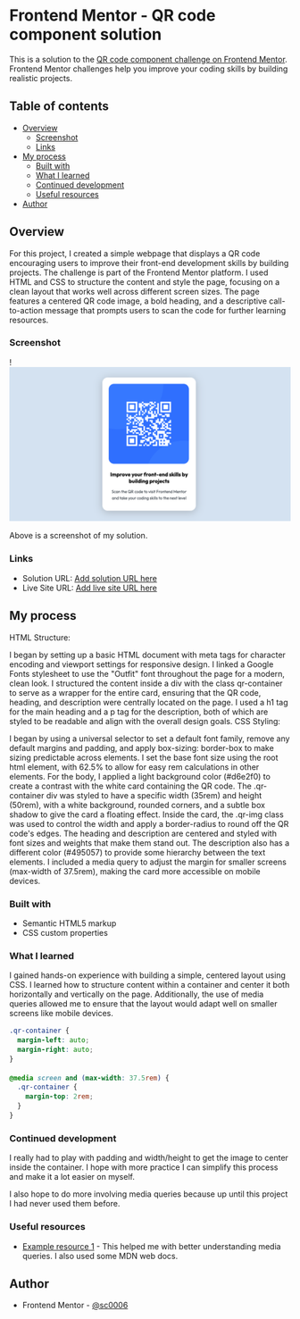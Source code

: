 # Frontend Mentor - QR code component solution

This is a solution to the [QR code component challenge on Frontend Mentor](https://www.frontendmentor.io/challenges/qr-code-component-iux_sIO_H). Frontend Mentor challenges help you improve your coding skills by building realistic projects.

## Table of contents

- [Overview](#overview)
  - [Screenshot](#screenshot)
  - [Links](#links)
- [My process](#my-process)
  - [Built with](#built-with)
  - [What I learned](#what-i-learned)
  - [Continued development](#continued-development)
  - [Useful resources](#useful-resources)
- [Author](#author)

## Overview

For this project, I created a simple webpage that displays a QR code encouraging users to improve their front-end development skills by building projects. The challenge is part of the Frontend Mentor platform. I used HTML and CSS to structure the content and style the page, focusing on a clean layout that works well across different screen sizes. The page features a centered QR code image, a bold heading, and a descriptive call-to-action message that prompts users to scan the code for further learning resources.

### Screenshot

! ![Alt text](<QR-Code solution.png>)

Above is a screenshot of my solution.

### Links

- Solution URL: [Add solution URL here](https://github.com/sc0006/qr-code-frontend-mentor)
- Live Site URL: [Add live site URL here](https://sc0006.github.io/qr-code-frontend-mentor/)

## My process

HTML Structure:

I began by setting up a basic HTML document with meta tags for character encoding and viewport settings for responsive design.
I linked a Google Fonts stylesheet to use the "Outfit" font throughout the page for a modern, clean look.
I structured the content inside a div with the class qr-container to serve as a wrapper for the entire card, ensuring that the QR code, heading, and description were centrally located on the page.
I used a h1 tag for the main heading and a p tag for the description, both of which are styled to be readable and align with the overall design goals.
CSS Styling:

I began by using a universal selector to set a default font family, remove any default margins and padding, and apply box-sizing: border-box to make sizing predictable across elements.
I set the base font size using the root html element, with 62.5% to allow for easy rem calculations in other elements.
For the body, I applied a light background color (#d6e2f0) to create a contrast with the white card containing the QR code.
The .qr-container div was styled to have a specific width (35rem) and height (50rem), with a white background, rounded corners, and a subtle box shadow to give the card a floating effect.
Inside the card, the .qr-img class was used to control the width and apply a border-radius to round off the QR code's edges.
The heading and description are centered and styled with font sizes and weights that make them stand out. The description also has a different color (#495057) to provide some hierarchy between the text elements.
I included a media query to adjust the margin for smaller screens (max-width of 37.5rem), making the card more accessible on mobile devices.

### Built with

- Semantic HTML5 markup
- CSS custom properties

### What I learned

I gained hands-on experience with building a simple, centered layout using CSS. I learned how to structure content within a container and center it both horizontally and vertically on the page. Additionally, the use of media queries allowed me to ensure that the layout would adapt well on smaller screens like mobile devices.

```css
.qr-container {
  margin-left: auto;
  margin-right: auto;
}

@media screen and (max-width: 37.5rem) {
  .qr-container {
    margin-top: 2rem;
  }
}
```

### Continued development

I really had to play with padding and width/height to get the image to center inside the container. I hope with more practice I can simplify this process and make it a lot easier on myself.

I also hope to do more involving media queries because up until this project I had never used them before.

### Useful resources

- [Example resource 1](https://www.w3schools.com/css/css3_mediaqueries.asp) - This helped me with better understanding media queries. I also used some MDN web docs.

## Author

- Frontend Mentor - [@sc0006](https://www.frontendmentor.io/profile/sc0006)
